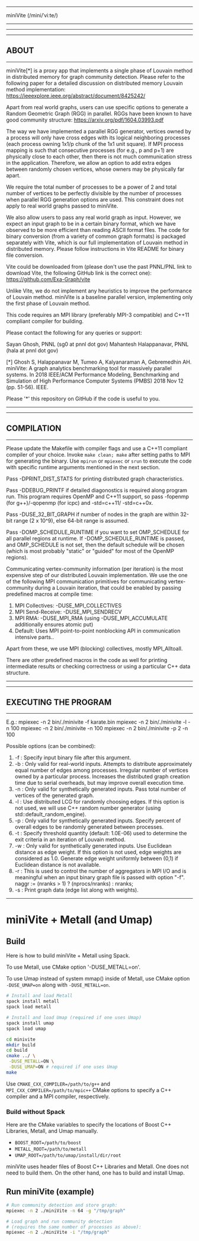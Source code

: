 ************************
miniVite (/mini/ˈviːte/)
************************

*******
-------
 ABOUT
-------
*******
miniVite[*] is a proxy app that implements a single phase of Louvain 
method in distributed memory for graph community detection. Please 
refer to the following paper for a detailed discussion on
distributed memory Louvain method implementation:
https://ieeexplore.ieee.org/abstract/document/8425242/

Apart from real world graphs, users can use specific options 
to generate a Random Geometric Graph (RGG) in parallel.
RGGs have been known to have good community structure:
https://arxiv.org/pdf/1604.03993.pdf

The way we have implemented a parallel RGG generator, vertices 
owned by a process will only have cross edges with its logical
neighboring processes (each process owning 1x1/p chunk of the
1x1 unit square). If MPI process mapping is such that consecutive 
processes (for e.g., p and p+1) are physically close to each other, 
then there is not much communication stress in the application. 
Therefore, we allow an option to add extra edges between randomly 
chosen vertices, whose owners may be physically far apart. 

We require the total number of processes to be a power of 2 and 
total number of vertices to be perfectly divisible by the number of 
processes when parallel RGG generation options are used. 
This constraint does not apply to real world graphs passed to miniVite.

We also allow users to pass any real world graph as input. However,
we expect an input graph to be in a certain binary format, which
we have observed to be more efficient than reading ASCII format
files. The code for binary conversion (from a variety of common
graph formats) is packaged separately with Vite, which is our
full implementation of Louvain method in distributed memory.
Please follow instructions in Vite README for binary file 
conversion.

Vite could be downloaded from (please don't use the past
PNNL/PNL link to download Vite, the following GitHub
link is the correct one):
https://github.com/Exa-Graph/vite

Unlike Vite, we do not implement any heuristics to improve the
performance of Louvain method. miniVite is a baseline parallel
version, implementing only the first phase of Louvain method.

This code requires an MPI library (preferably MPI-3 compatible) 
and C++11 compliant compiler for building. 

Please contact the following for any queries or support:

Sayan Ghosh, PNNL (sg0 at pnnl dot gov)
Mahantesh Halappanavar, PNNL (hala at pnnl dot gov)

[*] Ghosh S, Halappanavar M, Tumeo A, Kalyanaraman 
A, Gebremedhin AH. miniVite: A graph analytics benchmarking tool 
for massively parallel systems. In 2018 IEEE/ACM Performance Modeling, 
Benchmarking and Simulation of High Performance Computer Systems 
(PMBS) 2018 Nov 12 (pp. 51-56). IEEE.

Please '*' this repository on GitHub if the code is useful to you.

*************
-------------
 COMPILATION
-------------
*************
Please update the Makefile with compiler flags and use a C++11 compliant 
compiler of your choice. Invoke `make clean; make` after setting paths 
to MPI for generating the binary. Use `mpirun` or `mpiexec` or `srun`
to execute the code with specific runtime arguments mentioned in the
next section.

Pass -DPRINT_DIST_STATS for printing distributed graph 
characteristics.

Pass -DDEBUG_PRINTF if detailed diagonostics is required along
program run. This program requires OpenMP and C++11 support,
so pass -fopenmp (for g++)/-qopenmp (for icpc) and -std=c++11/
-std=c++0x.

Pass -DUSE_32_BIT_GRAPH if number of nodes in the graph are 
within 32-bit range (2 x 10^9), else 64-bit range is assumed.

Pass -DOMP_SCHEDULE_RUNTIME if you want to set OMP_SCHEDULE
for all parallel regions at runtime. If -DOMP_SCHEDULE_RUNTIME 
is passed, and OMP_SCHEDULE is not set, then the default schedule will
be chosen (which is most probably "static" or "guided" for most of 
the OpenMP regions).

Communicating vertex-community information (per iteration) 
is the most expensive step of our distributed Louvain 
implementation. We use the one of the following MPI communication 
primitives for communicating vertex-community during a Louvain
iteration, that could be enabled by passing predefined
macros at compile time:

1. MPI Collectives:  -DUSE_MPI_COLLECTIVES
2. MPI Send-Receive: -DUSE_MPI_SENDRECV
3. MPI RMA:          -DUSE_MPI_RMA (using -DUSE_MPI_ACCUMULATE 
                     additionally ensures atomic put) 
4. Default:          Uses MPI point-to-point nonblocking API in communication 
                     intensive parts..

Apart from these, we use MPI (blocking) collectives, mostly
MPI_Alltoall.

There are other predefined macros in the code as well for printing
intermediate results or checking correctness or using a particular
C++ data structure. 

***********************
-----------------------
 EXECUTING THE PROGRAM
-----------------------
***********************

E.g.: 
mpiexec -n 2 bin/./minivite -f karate.bin
mpiexec -n 2 bin/./minivite -l -n 100
mpiexec -n 2 bin/./minivite -n 100
mpiexec -n 2 bin/./minivite -p 2 -n 100

Possible options (can be combined):

1. -f <bin-file>   : Specify input binary file after this argument. 
2. -b              : Only valid for real-world inputs. Attempts to distribute approximately 
                     equal number of edges among processes. Irregular number of vertices
                     owned by a particular process. Increases the distributed graph creation
                     time due to serial overheads, but may improve overall execution time.
3. -n <vertices>   : Only valid for synthetically generated inputs. Pass total number of 
                     vertices of the generated graph.
4. -l              : Use distributed LCG for randomly choosing edges. If this option 
                     is not used, we will use C++ random number generator (using 
                     std::default_random_engine).
5. -p <percent>    : Only valid for synthetically generated inputs. Specify percent of overall 
                     edges to be randomly generated between processes.
6. -t <threshold>  : Specify threshold quantity (default: 1.0E-06) used to determine the 
                     exit criteria in an iteration of Louvain method.
7. -w              : Only valid for synthetically generated inputs. Use Euclidean distance as edge weight. 
                     If this option is not used, edge weights are considered as 1.0. Generate 
                     edge weight uniformly between (0,1) if Euclidean distance is not available.                    
8. -r <nranks>     : This is used to control the number of aggregators in MPI I/O and is
                     meaningful when an input binary graph file is passed with option "-f".
                     naggr := (nranks > 1) ? (nprocs/nranks) : nranks;
9. -s              : Print graph data (edge list along with weights).


---

# miniVite + Metall (and Umap)

## Build

Here is how to build miniVite + Metall using Spack.

To use Metall, use CMake option '-DUSE_METALL=on'.

To use Umap instead of system mmap() inside of Metall, use CMake option `-DUSE_UMAP=on` along with `-DUSE_METALL=on`.

```bash
# Install and load Metall
spack install metall
spack load metall

# Install and load Umap (required if one uses Umap)
spack install umap
spack load umap

cd minivite
mkdir build
cd build
cmake ../ \
 -DUSE_METALL=ON \
 -DUSE_UMAP=ON # required if one uses Umap
make
```

Use `CMAKE_CXX_COMPILER=/path/to/g++` and `MPI_CXX_COMPILER=/path/to/mpic++` CMake options to specify a C++ compiler and a MPI compiler, respectively.

### Build without Spack

Here are the CMake variables to specify the locations of Boost C++ Libraries, Metall, and Umap manually.
* `BOOST_ROOT=/path/to/boost`
* `METALL_ROOT=/path/to/metall`
* `UMAP_ROOT=/path/to/umap/install/dir/root`

miniVite uses header files of Boost C++ Libraries and Metall. One does not need to build them.
On the other hand, one has to build and install Umap.

## Run miniVite (example)

```bash
# Run community detection and store graph:
mpiexec -n 2 ./miniVite -n 64 -g "/tmp/graph"

# Load graph and run community detection
# (requires the same number of processes as above):
mpiexec -n 2 ./miniVite -i "/tmp/graph"
```
